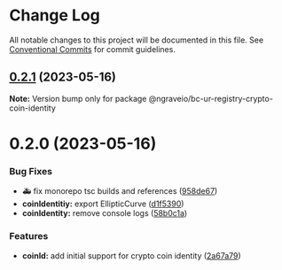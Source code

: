 # Change Log

All notable changes to this project will be documented in this file.
See [Conventional Commits](https://conventionalcommits.org) for commit guidelines.

## [0.2.1](https://github.com/ngraveio/ur-registry/compare/@ngraveio/bc-ur-registry-crypto-coin-identity@0.2.0...@ngraveio/bc-ur-registry-crypto-coin-identity@0.2.1) (2023-05-16)

**Note:** Version bump only for package @ngraveio/bc-ur-registry-crypto-coin-identity





# 0.2.0 (2023-05-16)


### Bug Fixes

* :ambulance: fix monorepo tsc builds and references ([958de67](https://github.com/ngraveio/ur-registry/commit/958de6779f932820bf37a2781b54ed02cc4d4387))
* **coinIdentitiy:** export EllipticCurve ([d1f5390](https://github.com/ngraveio/ur-registry/commit/d1f53904dc2d465865699167c941c56d2559a8c0))
* **coinIdentity:** remove console logs ([58b0c1a](https://github.com/ngraveio/ur-registry/commit/58b0c1ad2de0771b5037e3caba296aa50c8360c1))


### Features

* **coinId:** add initial support for crypto coin identity ([2a67a79](https://github.com/ngraveio/ur-registry/commit/2a67a79371509f2d7202ea97a54e4648b93870b6))
